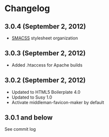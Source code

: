 # Changelog

## 3.0.4 (September 2, 2012)

* [SMACSS](http://smacss.com/) stylesheet organization

## 3.0.3 (September 2, 2012)

* Added .htaccess for Apache builds

## 3.0.2 (September 2, 2012)

* Updated to HTML5 Boilerplate 4.0
* Updated to Susy 1.0
* Activate middleman-favicon-maker by default

## 3.0.1 and below

See commit log